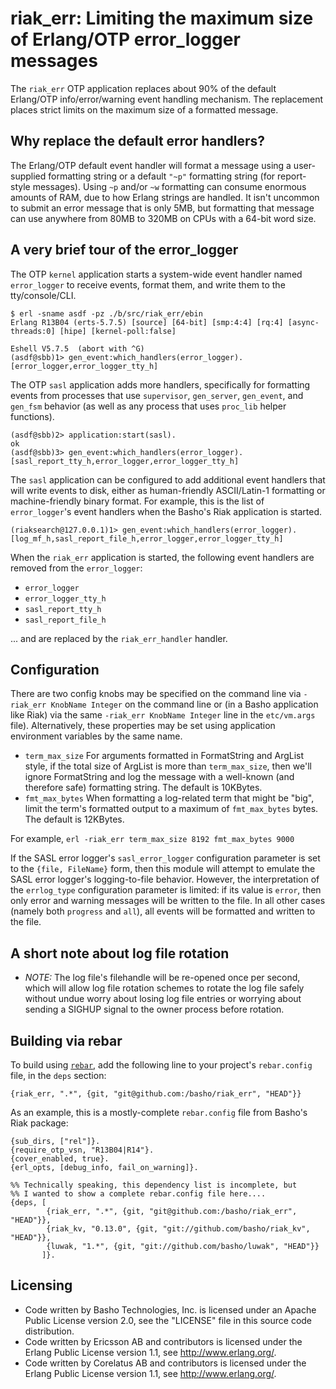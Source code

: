 riak_err: Limiting the maximum size of Erlang/OTP error_logger messages
=======================================================================

The `riak_err` OTP application replaces about 90% of the default
Erlang/OTP info/error/warning event handling mechanism.
The replacement places strict limits on the maximum size of a
formatted message.

Why replace the default error handlers?
---------------------------------------

The Erlang/OTP default event handler will format a message using a
user-supplied formatting string or a default `"~p"` formatting string
(for report-style messages).  Using `~p` and/or `~w` formatting can
consume enormous amounts of RAM, due to how Erlang strings are
handled.  It isn't uncommon to submit an error message that is only
5MB, but formatting that message can use anywhere from 80MB to 320MB
on CPUs with a 64-bit word size.

A very brief tour of the error_logger
-------------------------------------

The OTP `kernel` application starts a system-wide event handler named
`error_logger` to receive events, format them, and write them to the
tty/console/CLI.

    $ erl -sname asdf -pz ./b/src/riak_err/ebin
    Erlang R13B04 (erts-5.7.5) [source] [64-bit] [smp:4:4] [rq:4] [async-threads:0] [hipe] [kernel-poll:false]
    
    Eshell V5.7.5  (abort with ^G)
    (asdf@sbb)1> gen_event:which_handlers(error_logger).
    [error_logger,error_logger_tty_h]

The OTP `sasl` application adds more handlers, specifically for
formatting events from processes that use `supervisor`, `gen_server`,
`gen_event`, and `gen_fsm` behavior (as well as any process that uses
`proc_lib` helper functions).

    (asdf@sbb)2> application:start(sasl).
    ok
    (asdf@sbb)3> gen_event:which_handlers(error_logger).
    [sasl_report_tty_h,error_logger,error_logger_tty_h]

The `sasl` application can be configured to add additional event
handlers that will write events to disk, either as human-friendly
ASCII/Latin-1 formatting or machine-friendly binary format.  For
example, this is the list of `error_logger`'s event handlers when the
Basho's Riak application is started.

    (riaksearch@127.0.0.1)1> gen_event:which_handlers(error_logger).
    [log_mf_h,sasl_report_file_h,error_logger,error_logger_tty_h]

When the `riak_err` application is started, the following event
handlers are removed from the `error_logger`:

* `error_logger`
* `error_logger_tty_h`
* `sasl_report_tty_h`
* `sasl_report_file_h`

... and are replaced by the `riak_err_handler` handler.

Configuration
-------------

There are two config knobs may be specified on the command line
via `-riak_err KnobName Integer` on the command line or (in a
Basho application like Riak) via the same `-riak_err KnobName Integer`
line in the `etc/vm.args` file).  Alternatively, these properties
may be set using application environment variables by the same name.

* `term_max_size` For arguments formatted in FormatString and
ArgList style, if the total size of ArgList is more than `term_max_size`,
then we'll ignore FormatString and log the message with a well-known
(and therefore safe) formatting string.  The default is 10KBytes.
* `fmt_max_bytes` When formatting a log-related term that might
be "big", limit the term's formatted output to a maximum of
`fmt_max_bytes` bytes.  The default is 12KBytes.

For example, `erl -riak_err term_max_size 8192 fmt_max_bytes 9000`

If the SASL error logger's `sasl_error_logger` configuration
parameter is set to the `{file, FileName}` form, then this
module will attempt to emulate the SASL error logger's
logging-to-file behavior.  However, the interpretation of the
`errlog_type` configuration parameter is limited: if its
value is `error`, then only error and warning messages will
be written to the file.  In all other cases (namely both
`progress` and `all`), all events will be formatted
and written to the file.

A short note about log file rotation
------------------------------------

* *NOTE:* The log file's filehandle will be re-opened once
per second, which will allow log file rotation schemes
to rotate the log file safely without undue worry about
losing log file entries or worrying about sending a
SIGHUP signal to the owner process before rotation.

Building via rebar
------------------

To build using [`rebar`](http://github.com/basho/rebar), add the
following line to your project's `rebar.config` file, in the `deps`
section:

    {riak_err, ".*", {git, "git@github.com:/basho/riak_err", "HEAD"}}

As an example, this is a mostly-complete `rebar.config` file from
Basho's Riak package:

    {sub_dirs, ["rel"]}.
    {require_otp_vsn, "R13B04|R14"}.
    {cover_enabled, true}.
    {erl_opts, [debug_info, fail_on_warning]}.
    
    %% Technically speaking, this dependency list is incomplete, but
    %% I wanted to show a complete rebar.config file here....
    {deps, [
            {riak_err, ".*", {git, "git@github.com:/basho/riak_err", "HEAD"}},
            {riak_kv, "0.13.0", {git, "git://github.com/basho/riak_kv", "HEAD"}},
            {luwak, "1.*", {git, "git://github.com/basho/luwak", "HEAD"}}
           ]}.

Licensing
---------

* Code written by Basho Technologies, Inc. is licensed under an Apache
Public License version 2.0, see the "LICENSE" file in this source code
distribution.
* Code written by Ericsson AB and contributors is licensed under the
Erlang Public License version 1.1, see http://www.erlang.org/.
* Code written by Corelatus AB and contributors is licensed under the
Erlang Public License version 1.1, see http://www.erlang.org/.
